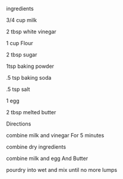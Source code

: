 ingredients

3/4 cup milk

2 tbsp white vinegar

1 cup Flour

2 tbsp sugar

1tsp baking powder

.5 tsp baking soda

.5 tsp salt

1 egg

2 tbsp melted butter


Directions

combine milk and vinegar For 5 minutes

combine dry ingredients

combine milk and egg And Butter

pourdry into wet and mix until no more lumps




